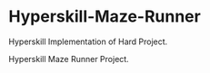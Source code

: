 # Hyperskill-Maze-Runner


Hyperskill Implementation of Hard Project.

Hyperskill Maze Runner Project.
